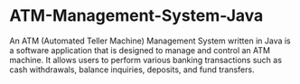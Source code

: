# ATM-Management-System-Java
An ATM (Automated Teller Machine) Management System written in Java is a software application that is designed to manage and control an ATM machine. It allows users to perform various banking transactions such as cash withdrawals, balance inquiries, deposits, and fund transfers.
